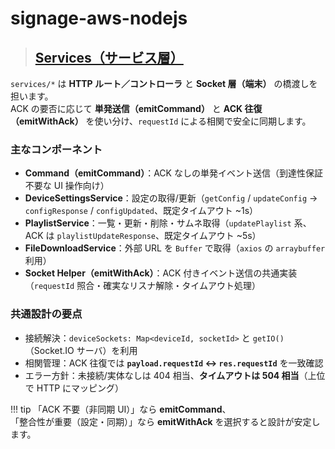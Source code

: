 # signage-aws-nodejs

> ## [**Services（サービス層）**](./services.md)  

`services/*` は **HTTP ルート／コントローラ** と **Socket 層（端末）** の橋渡しを担います。  
ACK の要否に応じて **単発送信（emitCommand）** と **ACK 往復（emitWithAck）** を使い分け、`requestId` による相関で安全に同期します。  

### **主なコンポーネント**  

- **Command（emitCommand）**：ACK なしの単発イベント送信（到達性保証不要な UI 操作向け）
- **DeviceSettingsService**：設定の取得/更新（`getConfig` / `updateConfig` → `configResponse` / `configUpdated`、既定タイムアウト ~1s）
- **PlaylistService**：一覧・更新・削除・サムネ取得（`updatePlaylist` 系、ACK は `playlistUpdateResponse`、既定タイムアウト ~5s）
- **FileDownloadService**：外部 URL を `Buffer` で取得（`axios` の `arraybuffer` 利用）
- **Socket Helper（emitWithAck）**：ACK 付きイベント送信の共通実装（`requestId` 照合・確実なリスナ解除・タイムアウト処理）

### **共通設計の要点**  

- 接続解決：`deviceSockets: Map<deviceId, socketId>` と `getIO()`（Socket.IO サーバ）を利用
- 相関管理：ACK 往復では **`payload.requestId` ↔ `res.requestId`** を一致確認
- エラー方針：未接続/実体なしは 404 相当、**タイムアウトは 504 相当**（上位で HTTP にマッピング）

!!! tip
    「ACK 不要（非同期 UI）」なら **emitCommand**、  
    「整合性が重要（設定・同期）」なら **emitWithAck** を選択すると設計が安定します。

<!--
## 目的

## 概要

## ファイル構成

## セットアップと要件

## 設定（Environment Variables）

## 使い方（Quickstart）

## インターフェース

### 入力

### 出力

## 運用（Runbook）

## 依存関係

## バージョン互換性

## セキュリティ

## 既知の課題

## 変更履歴（参照）
-->